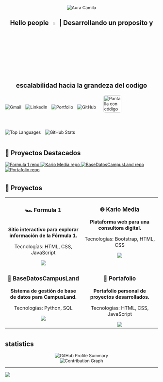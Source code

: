 <div align="center">
  <img 
    src="https://capsule-render.vercel.app/api?type=waving&height=300&color=000828&text=AURA%20CAMILA%20PICO%20ARAQUE&reversal=true&section=header&fontAlign=50&fontColor=ffffff&textBg=false&fontSize=35&fontAlignY=27&desc=Creciendo%20en%20el%20mundo%20del%20desarrollo%20de%20software%20|%20Transformo%20curiosidad%20en%20código&&animation=fadeIn&descAlign=50&descAlignY=49" 
    alt="Aura Camila"
  />
</div>

<h2 align="center"> Hello people <img src="https://media.giphy.com/media/hvRJCLFzcasrR4ia7z/giphy.gif" width="5%"> | Desarrollando un proposito y escalabilidad hacia la grandeza del codigo </h2>



<div align="left" style="margin-top: 20px; display: flex; align-items: center; gap: 15px; flex-wrap: wrap;">
<div align="left" style="margin-top: 20px;">

  <a href="mailto:auracamilapico@gmail.com" target="_blank" style="text-decoration: none; margin-right: 10px;">
  <img src="https://img.shields.io/badge/Gmail-auracamilapico@gmail.com-D14836?style=for-the-badge&logo=gmail&logoColor=white" alt="Gmail" />
  </a>

  <a href="https://www.linkedin.com/in/aura-camila-p-3125a4339/" target="_blank" style="text-decoration: none; margin-right: 10px;">
    <img src="https://img.shields.io/badge/LinkedIn-Aura_Camila_Pico_Araque-0077B5?style=for-the-badge&logo=linkedin&logoColor=white" alt="LinkedIn" /></a>

  <a href="https://auracamilapicoaraque.github.io/Portafolio/" target="_blank" style="text-decoration: none; margin-right: 10px;">
    <img src="https://img.shields.io/badge/my_portfolio-000?style=for-the-badge&logo=ko-fi&logoColor=white" alt="Portfolio" />
  </a>
  <a href="https://github.com/AuraCamilaPicoAraque" target="_blank" style="text-decoration: none; margin-right: 10px;">
    <img src="https://img.shields.io/badge/GitHub-000?style=for-the-badge&logo=github&logoColor=white" alt="GitHub" />
  </a>
  </div>
  <img src="./storage/codigo.gif" alt="Pantalla con código" style="height: 6vw; border-radius: 5px;"/>
  </div>

<br>





# 

<div align="left" style="margin-top: 20px; ">

  <img src="https://github-readme-stats.vercel.app/api/top-langs/?username=AuraCamilaPicoAraque&layout=compact&theme=dark" alt="Top Languages" style="margin-right: 10px;">
 
  
  <img src="https://github-readme-stats.vercel.app/api?username=AuraCamilaPicoAraque&show_icons=true&theme=dark#gh-dark-mode-only" alt="GitHub Stats" />

</div>
<br>



## 📌 Proyectos Destacados

<div align="left">

  <a href="https://github.com/AuraCamilaPicoAraque/Formula1">
    <img src="https://github-readme-stats.vercel.app/api/pin/?username=AuraCamilaPicoAraque&repo=Formula1&theme=dark#gh-dark-mode-only" alt="Formula 1 repo" />
  </a>
      

  </a>
  <a href="https://github.com/AuraCamilaPicoAraque/Kario-Media">
    <img src="https://github-readme-stats.vercel.app/api/pin/?username=AuraCamilaPicoAraque&repo=Kario-Media&theme=dark#gh-dark-mode-only" alt="Kario Media repo" />
  </a>

  <a href="https://github.com/AuraCamilaPicoAraque/BaseDatosCampusLand">
    <img src="https://github-readme-stats.vercel.app/api/pin/?username=AuraCamilaPicoAraque&repo=BaseDatosCampusLand&theme=dark#gh-dark-mode-only" alt="BaseDatosCampusLand repo" />
  </a>
</div>

  <a href="https://github.com/AuraCamilaPicoAraque/Portafolio">
    <img src="https://github-readme-stats.vercel.app/api/pin/?username=AuraCamilaPicoAraque&repo=Portafolio&theme=dark#gh-dark-mode-only" alt="Portafolio repo" />
  </a>
</div>

#

## 📌 Proyectos

<table>
  <tr>
    <td width="50%" valign="top">
      <h3 align="center">🏎️ Formula 1</h3>
      <div align="center">
      <img scr:"./storage/formula1.gif">
        <p><strong>Sitio interactivo para explorar información de la Fórmula 1.</strong></p>
        <p>Tecnologías: HTML, CSS, JavaScript</p>
        <a href="https://github.com/AuraCamilaPicoAraque/Formula1" target="_blank">
        <img src="https://img.shields.io/badge/C%C3%93DIGO-FFFFFF?style=for-the-badge&logo=github&logoColor=black">
        </a>
      </div>
    </td>
    <td width="50%" valign="top">
      <h3 align="center">🌐 Kario Media</h3>
      <div align="center">
        <a href="https://github.com/AuraCamilaPicoAraque/Kario-Media" target="_blank">
        </a>
        <p><strong>Plataforma web para una consultora digital.</strong></p>
        <p>Tecnologías: Bootstrap, HTML, CSS</p>
        <a href="https://github.com/AuraCamilaPicoAraque/Kario-Media" target="_blank">
        <img src="https://img.shields.io/badge/C%C3%93DIGO-FFFFFF?style=for-the-badge&logo=github&logoColor=black">
        </a>
      </div>
    </td>
  </tr>
  <tr>
    <td width="50%" valign="top">
      <h3 align="center">🏫 BaseDatosCampusLand</h3>
      <div align="center">
        <a href="https://github.com/AuraCamilaPicoAraque/BaseDatosCampusLand" target="_blank">
        </a>
        <p><strong>Sistema de gestión de base de datos para CampusLand.</strong></p>
        <p>Tecnologías: Python, SQL</p>
        <a href="https://github.com/AuraCamilaPicoAraque/BaseDatosCampusLand" target="_blank">
        <img src="https://img.shields.io/badge/C%C3%93DIGO-FFFFFF?style=for-the-badge&logo=github&logoColor=black">
      </div>
    </td>
    <td width="50%" valign="top">
      <h3 align="center">📂 Portafolio</h3>
      <div align="center">
        <a href="https://github.com/AuraCamilaPicoAraque/Portafolio" target="_blank">
        </a>
        <p><strong>Portafolio personal de proyectos desarrollados.</strong></p>
        <p>Tecnologías: HTML, CSS, JavaScript</p>
        <a href="https://github.com/AuraCamilaPicoAraque/Portafolio" target="_blank">
        <img src="https://img.shields.io/badge/C%C3%93DIGO-FFFFFF?style=for-the-badge&logo=github&logoColor=black">
      </div>
    </td>
  </tr>
</table>


#

## statistics

<div align="center">
  <img src="https://github-profile-summary-cards.vercel.app/api/cards/profile-details?username=AuraCamilaPicoAraque&theme=dark#gh-dark-mode-only" alt="GitHub Profile Summary" />
</div>

<div align="center">
  <img src="https://github-readme-activity-graph.vercel.app/graph?username=AuraCamilaPicoAraque&theme=tokyo-night&hide_border=true" alt="Contribution Graph" />
</div>


---

<div>
  <img src="https://capsule-render.vercel.app/api?type=waving&height=130&color=000828&section=footer"/>
</div>


